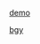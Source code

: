 [demo](https://www.templatemonster.com/cn/html-templates/68347.html)

[bgy](http://www.bgytg.com/contact.asp)
